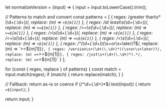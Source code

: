 let normalizeVersion = (input) => {
 input = input.toLowerCase().trim();

  // Patterns to match and convert
  const patterns = [
    { regex: /greater than\s*(\d+(\.\d+)*)/, replace: (m) => `>${m[1]}` },
    { regex: /at least\s*(\d+(\.\d+)*)/, replace: (m) => `>=${m[1]}` },
    { regex: />=\s*(\d+(\.\d+)*)/, replace: (m) => `>=${m[1]}` },
    { regex: />\s*(\d+(\.\d+)*)/, replace: (m) => `>${m[1]}` },
    { regex: /<=\s*(\d+(\.\d+)*)/, replace: (m) => `<=${m[1]}` },
    { regex: /<\s*(\d+(\.\d+)*)/, replace: (m) => `<${m[1]}` },
    { regex: /^(\d+(\.\d+)*)(\s+or\s+later)?$/, replace: (m) => `>=${m[1]}` },
    { regex: /version\s+(\d+(\.\d+)*)(\s+or\s+later)?/, replace: (m) => `>=${m[1]}` },
    { regex: /just\s+(\d+(\.\d+)*).*/, replace: (m) => `=${m[1]}` }
  ];

  for (const { regex, replace } of patterns) {
    const match = input.match(regex);
    if (match) {
      return replace(match);
    }
  }

  // Fallback: return as-is or coerce
  if (/^\d+(\.\d+)*$/.test(input)) {
    return `=${input}`;
  }

  return input;
}
